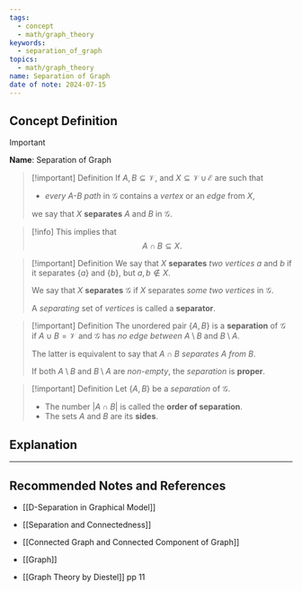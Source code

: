 ```yaml
---
tags:
  - concept
  - math/graph_theory
keywords:
  - separation_of_graph
topics:
  - math/graph_theory
name: Separation of Graph
date of note: 2024-07-15
---
```


## Concept Definition

>[!important]
>**Name**: Separation of Graph

>[!important] Definition
>If $A, B \subseteq \mathcal{V}$, and $X  \subseteq \mathcal{V}\, \cup \, \mathcal{E}$ are such that 
>- *every $A$-$B$ path* in $\mathcal{G}$ contains a *vertex* or an *edge* from $X$, 
>  
>we say that $X$ **separates** $A$ and $B$ in $\mathcal{G}$.

>[!info]
>This implies that $$A \cap B \subseteq X.$$

>[!important] Definition
>We say that $X$ **separates** *two vertices* $a$ and $b$ if it separates $\{ a \}$ and $\{ b \}$, but $a, b\not\in X.$
>
>We say that $X$ **separates** $\mathcal{G}$ if $X$ separates *some two vertices* in $\mathcal{G}$.
>
>A *separating* set of *vertices* is called a **separator**.

>[!important] Definition
>The unordered pair $\{ A, B \}$ is a **separation** of $\mathcal{G}$ if $A \cup B = \mathcal{V}$ and $\mathcal{G}$ has *no edge between* $A \setminus B$ and $B \setminus A$. 
>
>The latter is equivalent to say that *$A \cap B$ separates $A$ from $B$*.
>
>If both $A \setminus B$ and $B \setminus A$ are *non-empty*, the *separation* is **proper**.


>[!important] Definition
>Let  $\{ A, B \}$  be  a *separation* of $\mathcal{G}$. 
>
>- The number $|A \cap B|$ is called the **order of separation**.
>- The sets $A$ and $B$ are its **sides**.




## Explanation





-----------
##  Recommended Notes and References

- [[D-Separation in Graphical Model]]
- [[Separation and Connectedness]]


- [[Connected Graph and Connected Component of Graph]]
- [[Graph]]
- [[Graph Theory by Diestel]] pp 11